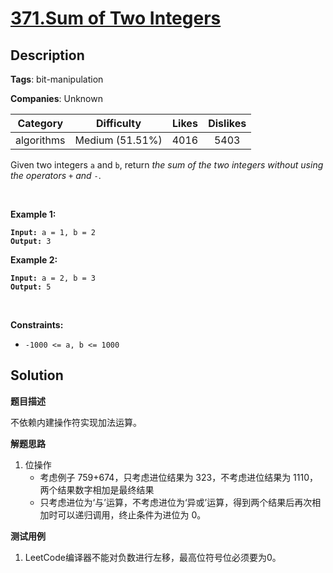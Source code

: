 # [371.Sum of Two Integers](https://leetcode.com/problems/sum-of-two-integers/description/)

## Description

**Tags**: bit-manipulation

**Companies**: Unknown

|  Category  |   Difficulty    | Likes | Dislikes |
| :--------: | :-------------: | :---: | :------: |
| algorithms | Medium (51.51%) | 4016  |   5403   |

<p>Given two integers <code>a</code> and <code>b</code>, return <em>the sum of the two integers without using the operators</em> <code>+</code> <em>and</em> <code>-</code>.</p>
<p>&nbsp;</p>
<p><strong class="example">Example 1:</strong></p>
<pre><code><strong>Input:</strong> a = 1, b = 2
<strong>Output:</strong> 3</code></pre><p><strong class="example">Example 2:</strong></p>
<pre><code><strong>Input:</strong> a = 2, b = 3
<strong>Output:</strong> 5</code></pre>
<p>&nbsp;</p>
<p><strong>Constraints:</strong></p>
<ul>
  <li><code>-1000 &lt;= a, b &lt;= 1000</code></li>
</ul>

## Solution

**题目描述**

不依赖内建操作符实现加法运算。

**解题思路**

1. 位操作
   - 考虑例子 759+674，只考虑进位结果为 323，不考虑进位结果为 1110，两个结果数字相加是最终结果
   - 只考虑进位为‘与’运算，不考虑进位为‘异或’运算，得到两个结果后再次相加时可以递归调用，终止条件为进位为 0。

**测试用例**

1. LeetCode编译器不能对负数进行左移，最高位符号位必须要为0。

